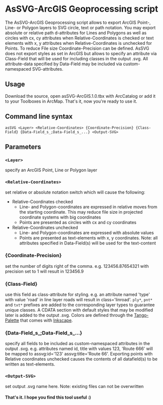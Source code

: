 # AsSVG-ArcGIS Geoprocessing script

The AsSVG-ArcGIS Geoprocessing script allows to export ArcGIS Point-, Line- or Polygon layers to SVG circle, text or path notation. You may export absolute or relative path d-attributes for Lines and Polygons as well as circles with cx, cy attributes when Relative-Coordinates is checked or text elements with x, y attributes when Relative-Coordinates is unchecked for Points. To reduce File size Coordinate-Precision can be defined. AsSVG does not export styles as set in ArcGIS but allows to specify an attribute via Class-Field that will be used for including classes in the output .svg. All attribute-data specified by Data-Field may be included via custom-namespaced SVG-attributes.

## Usage
Download the source, open asSVG-ArcGIS.1.0.tbx with ArcCatalog or add it to your Toolboxes in ArcMap. That's it, now you're ready to use it.

## Command line syntax
`asSVG <Layer> <Relative-Coordinates> {Coordinate-Precision} {Class-Field} {Data-Field_s_;Data-Field_s_...} <Output-SVG>`

## Parameters

### `<Layer>`
specify an ArcGIS Point, Line or Polygon layer

### `<Relative-Coordinates>`
set relative or absolute notation switch which will cause the following:
- Relative-Coordinates checked
  - Line- and Polygon-coordinates are expressed in relative moves from the starting coordinate. This may reduce file size in projected coordinate systems with big coordinates
  - Points are presented as circles with cx and cy coordinates
- Relative-Coordinates unchecked
  - Line- and Polygon-coordinates are expressed with absolute values
  - Points are presented as text-elements with x, y coordinates. Note: all attributes specified in Data-Field(s) will be used for the text-content

### {Coordinate-Precision}
set the number of digits right of the comma. e.g. 123456.87654321 with precision set to 1 will result in 123456.9

### {Class-Field}
use this field as class-attribute for styling. e.g. an attribute named 'type' with value 'road' in line layer roads will result in class='linroad'. `ply*`, `pnt*` and `txt*` prefixes are added to the corresponding layer types to guarantee unique classes. A CDATA section with default styles that may be modified later is added to the output .svg. Colors are defined through the [Tango-Palette](Tango-Palette.gpl) that comes with [Inkscape](http://inkscape.org).

### {Data-Field_s_;Data-Field_s_...}
specify all fields to be included as custom-namespaced attributes in the output .svg. e.g. attributes named id, title with values 123, 'Route 666' will be mapped to assvg:id='123' assvg:title='Route 66'.
Exporting points with Relative coordinates unchecked causes the contents of all datafield(s) to be written as text-elements.

### `<Output-SVG>`
set output .svg name here. Note: existing files can not be overwritten



#### That's it. I hope you find this tool useful :)
